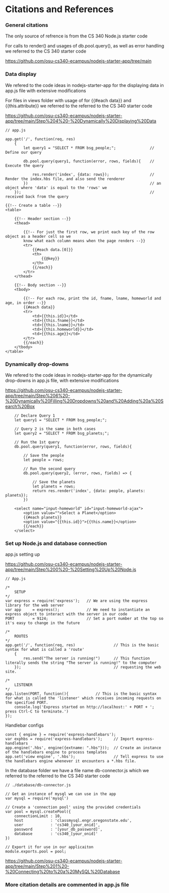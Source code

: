 # Citations and References

### General citations
The only source of refrence is from the CS 340 Node.js starter code

For calls to render() and usages of db.pool.query(), as well as error handling we referred to the CS 340 starter code

https://github.com/osu-cs340-ecampus/nodejs-starter-app/tree/main

### Data display
We refered to the code ideas in nodejs-starter-app for the displaying data in app.js file with extensive modifications

For files in views folder with usage of for {{#each data}} and {{this.attribute}} we referred to the referred to the CS 340 starter code

https://github.com/osu-cs340-ecampus/nodejs-starter-app/tree/main/Step%204%20-%20Dynamically%20Displaying%20Data

```
// app.js

app.get('/', function(req, res)
    {  
        let query1 = "SELECT * FROM bsg_people;";               // Define our query

        db.pool.query(query1, function(error, rows, fields){    // Execute the query

            res.render('index', {data: rows});                  // Render the index.hbs file, and also send the renderer
        })                                                      // an object where 'data' is equal to the 'rows' we
    });                                                         // received back from the query
```
```
{{!-- Create a table --}}
<table>

    {{!-- Header section --}}
    <thead>

        {{!-- For just the first row, we print each key of the row object as a header cell so we
        know what each column means when the page renders --}}
        <tr>
            {{#each data.[0]}}
            <th>
                {{@key}}
            </th>
            {{/each}}
        </tr>
    </thead>

    {{!-- Body section --}}
    <tbody>

        {{!-- For each row, print the id, fname, lname, homeworld and age, in order --}}
        {{#each data}}
        <tr>
            <td>{{this.id}}</td>
            <td>{{this.fname}}</td>
            <td>{{this.lname}}</td>
            <td>{{this.homeworld}}</td>
            <td>{{this.age}}</td>
        </tr>
        {{/each}}
    </tbody>
</table>
```


### Dynamically drop-downs
We refered to the code ideas in nodejs-starter-app for the dynamically drop-downs in app.js file, with extensive modifications

https://github.com/osu-cs340-ecampus/nodejs-starter-app/tree/main/Step%206%20-%20Dynamically%20Filling%20Dropdowns%20and%20Adding%20a%20Search%20Box

```
    // Declare Query 1
    let query1 = "SELECT * FROM bsg_people;";

    // Query 2 is the same in both cases
    let query2 = "SELECT * FROM bsg_planets;";

    // Run the 1st query
    db.pool.query(query1, function(error, rows, fields){
        
        // Save the people
        let people = rows;
        
        // Run the second query
        db.pool.query(query2, (error, rows, fields) => {
            
            // Save the planets
            let planets = rows;
            return res.render('index', {data: people, planets: planets});
        })
```
```
    <select name="input-homeworld" id="input-homeworld-ajax">
        <option value="">Select a Planet</option>
        {{#each planets}}
        <option value="{{this.id}}">{{this.name}}</option>
        {{/each}}
    </select>
```

### Set up Node.js and database connection
app.js setting up

https://github.com/osu-cs340-ecampus/nodejs-starter-app/tree/main/Step%200%20-%20Setting%20Up%20Node.js


```
// App.js

/*
    SETUP
*/
var express = require('express');   // We are using the express library for the web server
var app     = express();            // We need to instantiate an express object to interact with the server in our code
PORT        = 9124;                 // Set a port number at the top so it's easy to change in the future

/*
    ROUTES
*/
app.get('/', function(req, res)                 // This is the basic syntax for what is called a 'route'
    {
        res.send("The server is running!")      // This function literally sends the string "The server is running!" to the computer
    });                                         // requesting the web site.

/*
    LISTENER
*/
app.listen(PORT, function(){            // This is the basic syntax for what is called the 'listener' which receives incoming requests on the specified PORT.
    console.log('Express started on http://localhost:' + PORT + '; press Ctrl-C to terminate.')
});
```
Handlebar configs
```
const { engine } = require('express-handlebars');
var exphbs = require('express-handlebars');     // Import express-handlebars
app.engine('.hbs', engine({extname: ".hbs"}));  // Create an instance of the handlebars engine to process templates
app.set('view engine', '.hbs');                 // Tell express to use the handlebars engine whenever it encounters a *.hbs file.

```

In the database folder we have a file name db-connector.js which we referred to the referred to the CS 340 starter code

```
// ./database/db-connector.js

// Get an instance of mysql we can use in the app
var mysql = require('mysql')

// Create a 'connection pool' using the provided credentials
var pool = mysql.createPool({
    connectionLimit : 10,
    host            : 'classmysql.engr.oregonstate.edu',
    user            : 'cs340_[your_onid]',
    password        : '[your_db_password]',
    database        : 'cs340_[your_onid]'
})

// Export it for use in our applicaiton
module.exports.pool = pool;
```

https://github.com/osu-cs340-ecampus/nodejs-starter-app/tree/main/Step%201%20-%20Connecting%20to%20a%20MySQL%20Database



### More citation details are commented in app.js file

